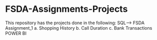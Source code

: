 # FSDA-Assignments-Projects
This repository has the projects done in the following:
SQL--> FSDA Assignment_1 a. Shopping History
                         b. Call Duration
                         c. Bank Transactions
POWER BI
